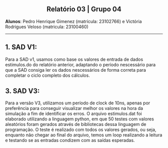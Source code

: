 <div style="text-align: center;">
  <h2>Relatório 03 | Grupo 04</h2>
</div>

**Alunos**: Pedro Henrique Gimenez (matrícula: 23102766) e Victória Rodrigues Veloso (matricula: 23100460)

---




## 1. SAD V1:

Para a SAD v1, usamos como base os valores de entrada de dados estimulos.do do relatório anterior, adaptando o período nescessário para que a SAD consiga ler os dados nescessários de forma correta para completar o ciclo completo dos cálculos. 

## 3. SAD V3:

Para a versão V3, utilizamos um período de clock de 10ns, apenas por preferência para conseguir visualizar melhor os valores na hora da simulação a fim de identificar os erros. O arquivo estimulos.dat foi elaborado utilizando a linguagem python, em que 50 testes com valores aleatórios foram gerados através de bibliotecas dessa linguagem de programação. O teste é realizado com todos os valores gerados, ou seja, enquanto não chegar ao final do arquivo, temos um loop realizando a leitura e testando se as entradas condizem com as saídas esperadas.


